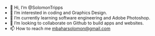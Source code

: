 - 👋 Hi, I’m @SolomonTripps
- 👀 I’m interested in coding and Graphics Design.
- 🌱 I’m currently learning software engineering and Adobe Photoshop.
- 💞️ I’m looking to collaborate on Github to build apps and websites.
- 📫 How to reach me mbaharsolomon@gmail.com

<!---
SolomonTripps/SolomonTripps is a ✨ special ✨ repository because its `README.md` (this file) appears on your GitHub profile.
You can click the Preview link to take a look at your changes.
--->
